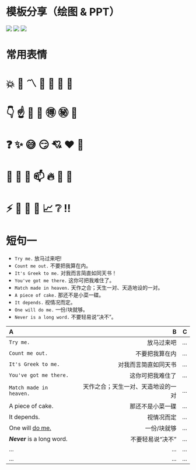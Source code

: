 # 模板分享（绘图 & PPT）

<img src="https://img.shields.io/badge/draw.io-绘图-ff5722.svg?colorB=00CD00&logo=diagramsdotnet" />
<img src="https://img.shields.io/badge/PPT-幻灯片-ff5722.svg?colorB=ff69b4&logo=wasmer" />
<img src="https://img.shields.io/badge/笔记-英语口语-ff5722.svg?colorB=FFB6C1&logo=microsoftonenote" />

# 常用表情

# :boom:  🤗  :part_alternation_mark:  :wave:  :yawning_face:   :bookmark_tabs:  :bookmark:
#  :point_down:   :point_up:   :raised_hands:   :clap:   :ideograph_advantage:   :secret:  :underage:
# :question: :sparkles: :sweat_smile:   :smirk:   :cupid:   :heart:  🤔
# :egg: :cut_of_meat: :milk_glass: :mailbox:   :fire:   :open_hands:  🧐
# :zap: :bell:  :scroll: :ledger:  :chart_with_upwards_trend: :grey_question:  :bangbang:

# 短句一

 -   `Try me.` 放马过来吧!
  -  `Count me out.` 不要把我算在内。
  -  `It's Greek to me.` 对我而言简直如同天书！
  -  `You've got me there.` 这你可把我难住了。
  -  `Match made in heaven.` 天作之合；天生一对、天造地设的一对。
  -  `A piece of cake.` 那还不是小菜一碟。
  -  `It depends.` 视情况而定。
  -  `One will do me.` 一份/块就够。
  -  `Never is a long word.` 不要轻易说“决不”。

     
     
     
     
     
     
     
     
     

| A | B | C |
| :- | -: | -: |
| `Try me.` | 放马过来吧| ... |
| `Count me out.` | 不要把我算在内| ... |
| `It's Greek to me.` | 对我而言简直如同天书| ... |
| `You've got me there.` | 这你可把我难住了| ... |
| `Match made in heaven.` | 天作之合；天生一对、天造地设的一对| ... |
| A piece of cake. | 那还不是小菜一碟     | ... |
| It depends. | 视情况而定     | ... |
| One will <ins>do me.</ins> | 一份/块就够         | ... |
| ***Never*** is a long word. | 不要轻易说“决不”     | ... |
| ... | ... | ... |
| ... | ... | ... |
